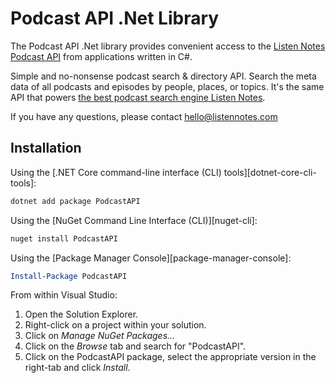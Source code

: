 # Podcast API .Net Library


The Podcast API .Net library provides convenient access to the [Listen Notes Podcast API](https://www.listennotes.com/api/) from
applications written in C#.

Simple and no-nonsense podcast search & directory API. Search the meta data of all podcasts and episodes by people, places, or topics. It's the same API that powers [the best podcast search engine Listen Notes](https://www.listennotes.com/).

If you have any questions, please contact [hello@listennotes.com](hello@listennotes.com?subject=Questions+about+the+dotnet+SDK+of+Listen+API)

## Installation

Using the [.NET Core command-line interface (CLI) tools][dotnet-core-cli-tools]:

```sh
dotnet add package PodcastAPI
```

Using the [NuGet Command Line Interface (CLI)][nuget-cli]:

```sh
nuget install PodcastAPI
```

Using the [Package Manager Console][package-manager-console]:

```powershell
Install-Package PodcastAPI
```

From within Visual Studio:

1. Open the Solution Explorer.
2. Right-click on a project within your solution.
3. Click on *Manage NuGet Packages...*
4. Click on the *Browse* tab and search for "PodcastAPI".
5. Click on the PodcastAPI package, select the appropriate version in the
   right-tab and click *Install*.